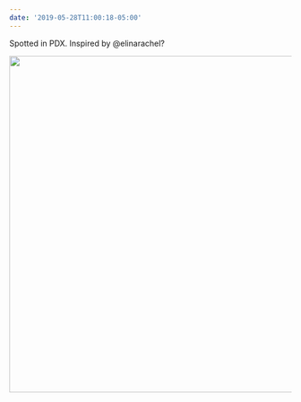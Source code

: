 ```yaml
---
date: '2019-05-28T11:00:18-05:00'
---
```

Spotted in PDX. Inspired by @elinarachel?

<img src="/posts/uploads/2019/d608d6c3f7.jpg" width="600" height="600" alt="" />
